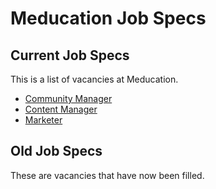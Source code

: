 # Meducation Job Specs

## Current Job Specs

This is a list of vacancies at Meducation.

- [Community Manager](https://github.com/meducation/job-specs/blob/master/community_manager.md)
- [Content Manager](https://github.com/meducation/job-specs/blob/master/content_manager.md)
- [Marketer](https://github.com/meducation/job-specs/blob/master/marketer.md)

## Old Job Specs

These are vacancies that have now been filled.
